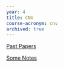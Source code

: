 ```yaml
---
year: 4
title: CNV
course-acronym: cnv
archived: true
---
```


[Past Papers](/drive?next=0B2AAOQQZ_8BxZHRqTGQ4c0ZONnM)

[Some Notes](https://drive.google.com/open?id=0B2AAOQQZ_8BxMGl3S3dMRGNScVU)
